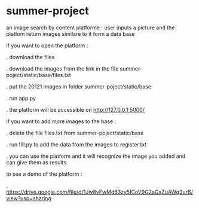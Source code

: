 # summer-project
an image search by content platforme : user inputs a picture and the platfom return images similare to it form a data base

if you want to open the platform :

. download the files

. download the images from the link in the file summer-poject/static/base/files.txt

. put the 20121 images in folder summer-poject/static/base

. run app.py

. the platform will be accessible on http://127.0.0.1:5000/

if you want to add more images to the base :

. delete the file files.txt from summer-poject/static/base

. run fill.py to add the data from the images to register.txt

. you can use the platform and it will recognize the image you added and can give them as results

to see a demo of the platform :

. https://drive.google.com/file/d/1Jw8vFwMd63zy5ICoV9G2aGxZuAWq3urB/view?usp=sharing
